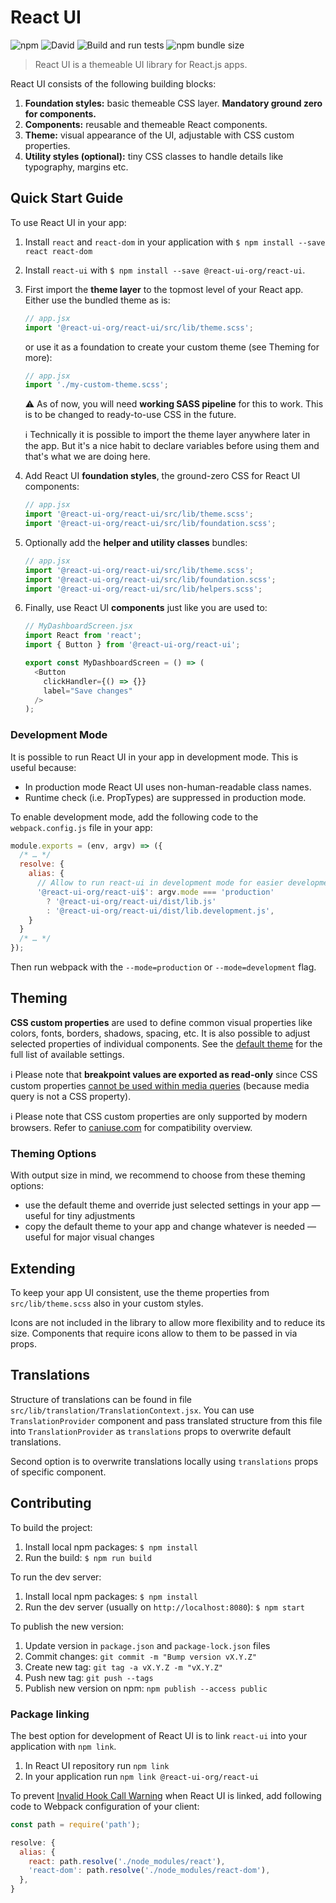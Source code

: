 # React UI

![npm](https://img.shields.io/npm/v/@react-ui-org/react-ui)
![David](https://img.shields.io/david/react-ui-org/react-ui)
![Build and run tests](https://github.com/react-ui-org/react-ui/workflows/Build%20and%20run%20tests/badge.svg)
![npm bundle size](https://img.shields.io/bundlephobia/min/@react-ui-org/react-ui)

> React UI is a themeable UI library for React.js apps.

React UI consists of the following building blocks:

1. **Foundation styles:** basic themeable CSS layer. **Mandatory ground zero for components.**
2. **Components:** reusable and themeable React components.
3. **Theme:** visual appearance of the UI, adjustable with CSS custom properties.
4. **Utility styles (optional):** tiny CSS classes to handle details like typography, margins etc.

## Quick Start Guide

To use React UI in your app:

1. Install `react` and `react-dom` in your application with `$ npm install --save react react-dom`
2. Install `react-ui` with `$ npm install --save @react-ui-org/react-ui`.
3. First import the **theme layer** to the topmost level of your React app.
   Either use the bundled theme as is:

   ```js
   // app.jsx
   import '@react-ui-org/react-ui/src/lib/theme.scss';
   ```

   or use it as a foundation to create your custom theme (see Theming for more):

   ```js
   // app.jsx
   import './my-custom-theme.scss';
   ```

   ⚠️ As of now, you will need **working SASS pipeline** for this to work. This is to be changed
   to ready-to-use CSS in the future.

   ℹ️ Technically it is possible to import the theme layer anywhere later in the app. But it's a
   nice habit to declare variables before using them and that's what we are doing here.

4. Add React UI **foundation styles**, the ground-zero CSS for React UI components:

   ```js
   // app.jsx
   import '@react-ui-org/react-ui/src/lib/theme.scss';
   import '@react-ui-org/react-ui/src/lib/foundation.scss';
   ```

5. Optionally add the **helper and utility classes** bundles:

   ```js
   // app.jsx
   import '@react-ui-org/react-ui/src/lib/theme.scss';
   import '@react-ui-org/react-ui/src/lib/foundation.scss';
   import '@react-ui-org/react-ui/src/lib/helpers.scss';
   ```

6. Finally, use React UI **components** just like you are used to:

   ```js
   // MyDashboardScreen.jsx
   import React from 'react';
   import { Button } from '@react-ui-org/react-ui';

   export const MyDashboardScreen = () => (
     <Button
       clickHandler={() => {}}
       label="Save changes"
     />
   );
   ```

### Development Mode

It is possible to run React UI in your app in development mode. This is useful because:

- In production mode React UI uses non-human-readable class names.
- Runtime check (i.e. PropTypes) are suppressed in production mode.

To enable development mode, add the following code to the `webpack.config.js` file in your app:

```js
module.exports = (env, argv) => ({
  /* … */
  resolve: {
    alias: {
      // Allow to run react-ui in development mode for easier development
      '@react-ui-org/react-ui$': argv.mode === 'production'
        ? '@react-ui-org/react-ui/dist/lib.js'
        : '@react-ui-org/react-ui/dist/lib.development.js',
    }
  }
  /* … */
});
```

Then run webpack with the `--mode=production` or `--mode=development` flag.

## Theming

**CSS custom properties** are used to define common visual properties like colors, fonts, borders,
shadows, spacing, etc. It is also possible to adjust selected properties of individual components.
See the [default theme](src/lib/theme.scss) for the full list of available settings.

️ℹ️ Please note that **breakpoint values are exported as read-only** since CSS custom properties
[cannot be used within media queries](https://www.w3.org/TR/css-variables-1/#using-variables)
(because media query is not a CSS property).

ℹ️ Please note that CSS custom properties are only supported by modern browsers. Refer to
[caniuse.com](https://caniuse.com/#feat=css-variables) for compatibility overview.

### Theming Options

With output size in mind, we recommend to choose from these theming options:

- use the default theme and override just selected settings in your app — useful for tiny
  adjustments
- copy the default theme to your app and change whatever is needed — useful for major visual changes

## Extending

To keep your app UI consistent, use the theme properties from `src/lib/theme.scss` also in your
custom styles.

Icons are not included in the library to allow more flexibility and to reduce its size. Components
that require icons allow to them to be passed in via props.

## Translations

Structure of translations can be found in file `src/lib/translation/TranslationContext.jsx`. You
can use `TranslationProvider` component and pass translated structure from this file into
`TranslationProvider` as `translations` props to overwrite default translations.

Second option is to overwrite translations locally using `translations` props of specific component.

## Contributing

To build the project:

1. Install local npm packages: `$ npm install`
2. Run the build: `$ npm run build`

To run the dev server:

1. Install local npm packages: `$ npm install`
2. Run the dev server (usually on `http://localhost:8080`): `$ npm start`

To publish the new version:

1. Update version in `package.json` and `package-lock.json` files
2. Commit changes: `git commit -m "Bump version vX.Y.Z"`
3. Create new tag: `git tag -a vX.Y.Z -m "vX.Y.Z"`
4. Push new tag: `git push --tags`
5. Publish new version on npm: `npm publish --access public`

### Package linking

The best option for development of React UI is to link `react-ui` into your application with
`npm link`.

1. In React UI repository run `npm link`
2. In your application run `npm link @react-ui-org/react-ui`

To prevent
[Invalid Hook Call Warning](https://reactjs.org/warnings/invalid-hook-call-warning.html#duplicate-react)
when React UI is linked, add following code to Webpack configuration of your client:

```js
const path = require('path');

resolve: {
  alias: {
    react: path.resolve('./node_modules/react'),
    'react-dom': path.resolve('./node_modules/react-dom'),
  },
}
```
